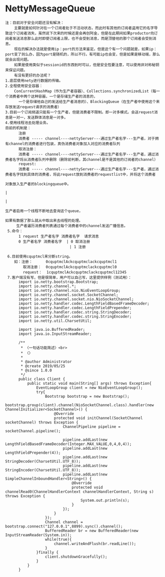 # NettyMessageQueue
    注：目前对于安全问题还没有解决：
        主要就是如何针对在一个订阅者处于不活动状态，而此时有其他的订阅者盗用它的名字导致这个订阅者消失，虽然说下次来的时候还是会再创阿金，但是在此期间如果productor向订阅者发送消息那么此时即使订阅者上限，也不会受到消息，而是顶替他的那个订阅者会受到消息。
        现在的解决办法就是使用ip：port的方法来鉴定。但是这个有一个问题就是，如果ip：port变了则么办，因为port是随机的，所以不行。有可能ip也会变，但是如果是移动端，那么就会出现问题。
        如果是使用类似于sessionid的东西到时可以，但是安全性要注意，可以使用非对称秘钥来保证问题。
        有没有更好的办法呢？
    1.底层使用nety进行数据的传输。
    2.全程使用安全容器：
        ConCurrentHashMap（作为生产者容器）、Collections.synchronizedList（每一个消费者中两个这种容器，一个是存储生产者的消息的，
          一个是存储他自己的发送给生产者消息的）、BlockingQueue（在生产者中使用这个来存放发送request请求的消费者）
    3.目前一个订阅频道只能有一个生产者，但是消费者不限制。即一对多模式。会送request消息是一对一，发送群体消息是一对多。
    4.使用线程池去处理业务。
    目前的机制是：
          注册
          消费者 ----- channel----nettyServer---通过生产者名字---生产者，对于拥有channel的消费者进行包装，真伪消费者对象加入对应的消费者队列
          取消注册：
          消费者 ----- channel----nettyServer---通过生产者名字---生产者，通过消费者名字将从消费者队列中删除（删除前判断，其channel是不是其他的订阅者的channel）
          request:
          消费者 ----- channel----nettyServer---通过生产者名字---生产者，通过消费者名字找到具体的消费者，将此request放到消费者的requestlist中，并将这个消费者
                                                                                  对象放入生产者的blockingqueue中。
                                                                                      |
                                                                                      |
                                                                                      生产者启用一个线程不断地去查询这个queue，
                                                                                      如果有数据了那么就从中取出来去线程的处理。
         生产者遍历消费者列表通过每个消费者中的channel发送广播信息。
     5.命令：
          1 request 生产者名字 消费者名字  请求消息
          0 生产者名字 消费者名字  | 0 取消注册
                                 | 1 注册
          
     6.目前使用cquptmcl来分断string。
        如：注册：      0cquptmclAckcquptmclackcquptmcl1
            取消注册：  0cquptmclAckcquptmclackcquptmcl0
            request：  1cquptmclAckcquptmclackcquptmcl12345
     7.客户端没有写，但是很简单，用户可以自己写，这里提供样例（测试用）：
          import io.netty.bootstrap.Bootstrap;
          import io.netty.channel.*;
          import io.netty.channel.nio.NioEventLoopGroup;
          import io.netty.channel.socket.SocketChannel;
          import io.netty.channel.socket.nio.NioSocketChannel;
          import io.netty.handler.codec.LengthFieldBasedFrameDecoder;
          import io.netty.handler.codec.LengthFieldPrepender;
          import io.netty.handler.codec.string.StringDecoder;
          import io.netty.handler.codec.string.StringEncoder;
          import io.netty.util.CharsetUtil;

          import java.io.BufferedReader;
          import java.io.InputStreamReader;

          /**
           * 〈一句话功能简述〉<br> 
           * 〈〉
           *
           * @author Administrator
           * @create 2019/05/25
           * @since 1.0.0
           */
          public class Client {
              public static void main(String[] args) throws Exception{
                  EventLoopGroup client = new NioEventLoopGroup();
                  try{
                      Bootstrap bootstrap = new Bootstrap();
                      bootstrap.group(client).channel(NioSocketChannel.class).handler(new ChannelInitializer<SocketChannel>() {
                          @Override
                          protected void initChannel(SocketChannel socketChannel) throws Exception {
                              ChannelPipeline pipeline = socketChannel.pipeline();

                              pipeline.addLast(new LengthFieldBasedFrameDecoder(Integer.MAX_VALUE,0,4,0,4));
                              pipeline.addLast(new LengthFieldPrepender(4));
                              pipeline.addLast(new StringDecoder(CharsetUtil.UTF_8));
                              pipeline.addLast(new StringEncoder(CharsetUtil.UTF_8));
                              pipeline.addLast(new SimpleChannelInboundHandler<String>() {
                                  @Override
                                  protected void channelRead0(ChannelHandlerContext channelHandlerContext, String s) throws Exception {
                                      System.out.println(s);
                                  }
                              });
                          }
                      });
                      Channel channel = bootstrap.connect("127.0.0.1",8899).sync().channel();
                      BufferedReader br = new BufferedReader(new InputStreamReader(System.in));
                      while(true){
                          channel.writeAndFlush(br.readLine());
                      }
                  }finally {
                      client.shutdownGracefully();
                  }
              }
          }
          
         
                                                                                   
                                                                                   
                                                                                    
